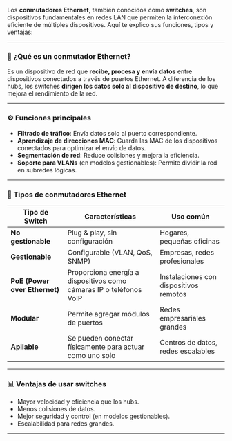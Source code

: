 
Los **conmutadores Ethernet**, también conocidos como **switches**, son dispositivos fundamentales en redes LAN que permiten la interconexión eficiente de múltiples dispositivos. Aquí te explico sus funciones, tipos y ventajas:

---

### 🧩 **¿Qué es un conmutador Ethernet?**

Es un dispositivo de red que **recibe, procesa y envía datos** entre dispositivos conectados a través de puertos Ethernet. A diferencia de los hubs, los switches **dirigen los datos solo al dispositivo de destino**, lo que mejora el rendimiento de la red.

---

### ⚙️ **Funciones principales**

- **Filtrado de tráfico**: Envía datos solo al puerto correspondiente.
- **Aprendizaje de direcciones MAC**: Guarda las MAC de los dispositivos conectados para optimizar el envío de datos.
- **Segmentación de red**: Reduce colisiones y mejora la eficiencia.
- **Soporte para VLANs** (en modelos gestionables): Permite dividir la red en subredes lógicas.

---

### 🧪 **Tipos de conmutadores Ethernet**

|Tipo de Switch|Características|Uso común|
|---|---|---|
|**No gestionable**|Plug & play, sin configuración|Hogares, pequeñas oficinas|
|**Gestionable**|Configurable (VLAN, QoS, SNMP)|Empresas, redes profesionales|
|**PoE (Power over Ethernet)**|Proporciona energía a dispositivos como cámaras IP o teléfonos VoIP|Instalaciones con dispositivos remotos|
|**Modular**|Permite agregar módulos de puertos|Redes empresariales grandes|
|**Apilable**|Se pueden conectar físicamente para actuar como uno solo|Centros de datos, redes escalables|

---

### 📊 **Ventajas de usar switches**

- Mayor velocidad y eficiencia que los hubs.
- Menos colisiones de datos.
- Mejor seguridad y control (en modelos gestionables).
- Escalabilidad para redes grandes.

---

